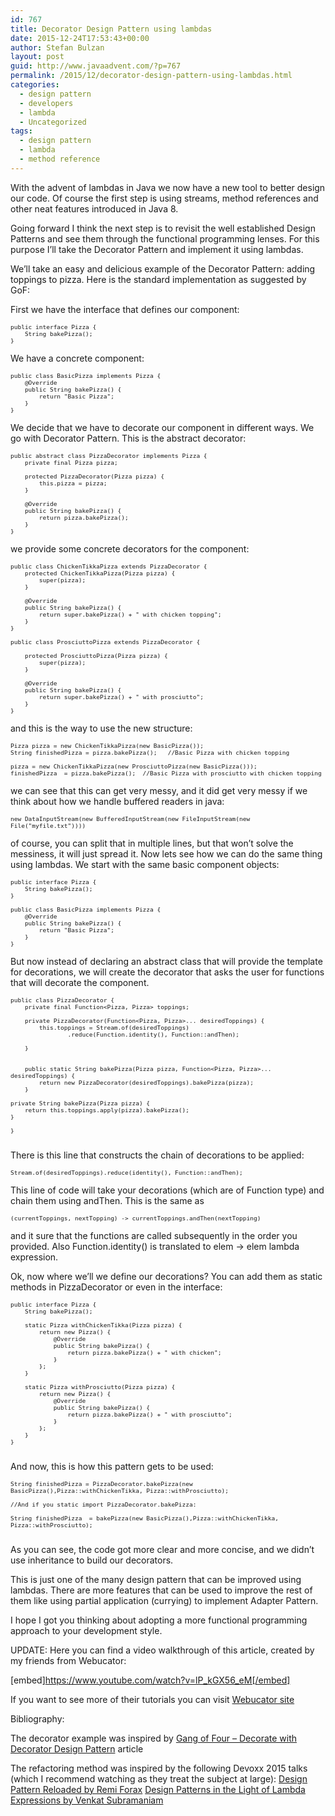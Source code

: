 ```yaml
---
id: 767
title: Decorator Design Pattern using lambdas
date: 2015-12-24T17:53:43+00:00
author: Stefan Bulzan
layout: post
guid: http://www.javaadvent.com/?p=767
permalink: /2015/12/decorator-design-pattern-using-lambdas.html
categories:
  - design pattern
  - developers
  - lambda
  - Uncategorized
tags:
  - design pattern
  - lambda
  - method reference
---
```

With the advent of lambdas in Java we now have a new tool to better design our code. Of course the first step is using streams, method references and other neat features introduced in Java 8.

Going forward I think the next step is to revisit the well established Design Patterns and see them through the functional programming lenses. For this purpose I’ll take the Decorator Pattern and implement it using lambdas.

We’ll take an easy and delicious example of the Decorator Pattern: adding toppings to pizza. Here is the standard implementation as suggested by GoF:

First we have the interface that defines our component:
<pre style="font-size: 0.8em !important;"><code>public interface Pizza {
    String bakePizza();
}
</code></pre>
We have a concrete component:
<pre style="font-size: 0.8em !important;"><code>public class BasicPizza implements Pizza {
    @Override
    public String bakePizza() {
        return "Basic Pizza";
    }
}
</code></pre>
We decide that we have to decorate our component in different ways. We go with Decorator Pattern. This is the abstract decorator:
<pre style="font-size: 0.8em !important;"><code>public abstract class PizzaDecorator implements Pizza {
    private final Pizza pizza;
    
    protected PizzaDecorator(Pizza pizza) {
        this.pizza = pizza;
    }

    @Override
    public String bakePizza() {
        return pizza.bakePizza();
    }
}
</code></pre>
we provide some concrete decorators for the component:
<pre style="font-size: 0.8em !important;"><code>public class ChickenTikkaPizza extends PizzaDecorator {
    protected ChickenTikkaPizza(Pizza pizza) {
        super(pizza);
    }

    @Override
    public String bakePizza() {
        return super.bakePizza() + " with chicken topping";
    }
}

public class ProsciuttoPizza extends PizzaDecorator {

    protected ProsciuttoPizza(Pizza pizza) {
        super(pizza);
    }

    @Override
    public String bakePizza() {
        return super.bakePizza() + " with prosciutto";
    }
}
</code></pre>
and this is the way to use the new structure:
<pre style="font-size: 0.8em !important;"><code>Pizza pizza = new ChickenTikkaPizza(new BasicPizza());
String finishedPizza = pizza.bakePizza();   //Basic Pizza with chicken topping

pizza = new ChickenTikkaPizza(new ProsciuttoPizza(new BasicPizza()));
finishedPizza  = pizza.bakePizza();  //Basic Pizza with prosciutto with chicken topping
</code></pre>
we can see that this can get very messy, and it did get very messy if we think about how we handle buffered readers in java:
<pre style="font-size: 0.8em !important;"><code>new DataInputStream(new BufferedInputStream(new FileInputStream(new File("myfile.txt"))))
</code></pre>
of course, you can split that in multiple lines, but that won’t solve the messiness, it will just spread it.
Now lets see how we can do the same thing using lambdas.
We start with the same basic component objects:
<pre style="font-size: 0.8em !important;"><code>public interface Pizza {
    String bakePizza();
}

public class BasicPizza implements Pizza {
    @Override
    public String bakePizza() {
        return "Basic Pizza";
    }
}
</code></pre>
But now instead of declaring an abstract class that will provide the template for decorations, we will create the decorator that asks the user for functions that will decorate the component.
<pre style="font-size: 0.8em !important;"><code>public class PizzaDecorator {
    private final Function&lt;Pizza, Pizza&gt; toppings;

    private PizzaDecorator(Function&lt;Pizza, Pizza&gt;... desiredToppings) {
        this.toppings = Stream.of(desiredToppings)
                .reduce(Function.identity(), Function::andThen);

    }

    
    public static String bakePizza(Pizza pizza, Function&lt;Pizza, Pizza&gt;... desiredToppings) {
        return new PizzaDecorator(desiredToppings).bakePizza(pizza);
    }

private String bakePizza(Pizza pizza) {
    return this.toppings.apply(pizza).bakePizza();
}

}

</code></pre>
There is this line that constructs the chain of decorations to be applied:
<pre style="font-size: 0.8em !important;"><code>Stream.of(desiredToppings).reduce(identity(), Function::andThen);
</code></pre>
This line of code will take your decorations (which are of Function type) and chain them using andThen. This is the same as
<pre style="font-size: 0.8em !important;"><code>(currentToppings, nextTopping) -&gt; currentToppings.andThen(nextTopping)
</code></pre>
and it sure that the functions are called subsequently in the order you provided.
Also Function.identity() is translated to elem -&gt; elem lambda expression.

Ok, now where we’ll we define our decorations? You can add them as static methods in PizzaDecorator or even in the interface:
<pre style="font-size: 0.8em !important;"><code>public interface Pizza {
    String bakePizza();

    static Pizza withChickenTikka(Pizza pizza) {
        return new Pizza() {
            @Override
            public String bakePizza() {
                return pizza.bakePizza() + " with chicken";
            }
        };
    }

    static Pizza withProsciutto(Pizza pizza) {
        return new Pizza() {
            @Override
            public String bakePizza() {
                return pizza.bakePizza() + " with prosciutto";
            }
        };
    }
}

</code></pre>
And now, this is how this pattern gets to be used:
<pre style="font-size: 0.8em !important;"><code>String finishedPizza = PizzaDecorator.bakePizza(new BasicPizza(),Pizza::withChickenTikka, Pizza::withProsciutto);

//And if you static import PizzaDecorator.bakePizza:

String finishedPizza  = bakePizza(new BasicPizza(),Pizza::withChickenTikka, Pizza::withProsciutto);

</code></pre>
As you can see, the code got more clear and more concise, and we didn’t use inheritance to build our decorators.

This is just one of the many design pattern that can be improved using lambdas. There are more features that can be used to improve the rest of them like using partial application (currying) to implement Adapter Pattern.

I hope I got you thinking about adopting a more functional programming approach to your development style.

UPDATE: Here you can find a video walkthrough of this article, created by my friends from Webucator:

[embed]https://www.youtube.com/watch?v=lP_kGX56_eM[/embed]

If you want to see more of their tutorials you can visit <a href="https://www.webucator.com/java-training/javacore.cfm" target="_blank">Webucator site</a>

Bibliography:

The decorator example was inspired by <a href="https://dzone.com/articles/gang-four-%E2%80%93-decorate-decorator" target="_blank">Gang of Four – Decorate with Decorator Design Pattern</a> article

The refactoring method was inspired by the following Devoxx 2015 talks (which I recommend watching as they treat the subject at large):
<a href="https://www.youtube.com/watch?v=-k2X7guaArU" target="_blank">Design Pattern Reloaded by Remi Forax</a>
<a href="https://www.youtube.com/watch?v=e4MT_OguDKg" target="_blank">Design Patterns in the Light of Lambda Expressions by Venkat Subramaniam</a>

&nbsp;